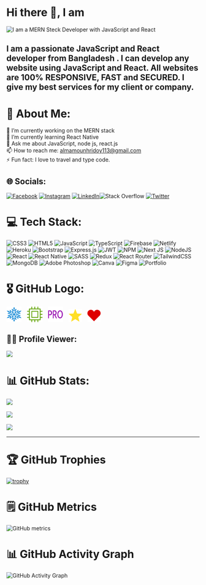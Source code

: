 # Hi there 👋, I am 
![I am a MERN Steck Developer with JavaScript and React](https://i.ibb.co/PYYdTKv/banner.gif)


## I am a passionate  JavaScript and React developer from Bangladesh . I can develop any website using  JavaScript and React. All websites are 100% RESPONSIVE, FAST and SECURED. I give my best services for my client or company. 


# 💫 About Me:
🔭 I’m currently working on the MERN stack<br>🌱 I’m currently learning React Native<br>💬 Ask me about JavaScript, node js, react.js<br>📫 How to reach me: almamounhridoy113@gmail.com<br>⚡ Fun fact: I love to travel and type code.




## 🌐 Socials:
[![Facebook](https://img.shields.io/badge/Facebook-%231877F2.svg?logo=Facebook&logoColor=white)](https://facebook.com/https://www.facebook.com/mdalmamun.ridoy) [![Instagram](https://img.shields.io/badge/Instagram-%23E4405F.svg?logo=Instagram&logoColor=white)](https://instagram.com/https://www.instagram.com/accounts/login/?next=/a.m.ridoy4/) [![LinkedIn](https://img.shields.io/badge/LinkedIn-%230077B5.svg?logo=linkedin&logoColor=white)](https://linkedin.com/in/https://www.linkedin.com/in/almamunridoy/)![Stack Overflow](https://img.shields.io/badge/-Stackoverflow-FE7A16?logo=stack-overflow&logoColor=white) [![Twitter](https://img.shields.io/badge/Twitter-%231DA1F2.svg?logo=Twitter&logoColor=white)](https://twitter.com/@Ridoy113Al) 

# 💻 Tech Stack:
![CSS3](https://img.shields.io/badge/css3-%231572B6.svg?style=for-the-badge&logo=css3&logoColor=white) ![HTML5](https://img.shields.io/badge/html5-%23E34F26.svg?style=for-the-badge&logo=html5&logoColor=white) ![JavaScript](https://img.shields.io/badge/javascript-%23323330.svg?style=for-the-badge&logo=javascript&logoColor=%23F7DF1E) ![TypeScript](https://img.shields.io/badge/typescript-%23007ACC.svg?style=for-the-badge&logo=typescript&logoColor=white) ![Firebase](https://img.shields.io/badge/firebase-%23039BE5.svg?style=for-the-badge&logo=firebase) ![Netlify](https://img.shields.io/badge/netlify-%23000000.svg?style=for-the-badge&logo=netlify&logoColor=#00C7B7) ![Heroku](https://img.shields.io/badge/heroku-%23430098.svg?style=for-the-badge&logo=heroku&logoColor=white) ![Bootstrap](https://img.shields.io/badge/bootstrap-%23563D7C.svg?style=for-the-badge&logo=bootstrap&logoColor=white) ![Express.js](https://img.shields.io/badge/express.js-%23404d59.svg?style=for-the-badge&logo=express&logoColor=%2361DAFB) ![JWT](https://img.shields.io/badge/JWT-black?style=for-the-badge&logo=JSON%20web%20tokens) ![NPM](https://img.shields.io/badge/NPM-%23000000.svg?style=for-the-badge&logo=npm&logoColor=white) ![Next JS](https://img.shields.io/badge/Next-black?style=for-the-badge&logo=next.js&logoColor=white) ![NodeJS](https://img.shields.io/badge/node.js-6DA55F?style=for-the-badge&logo=node.js&logoColor=white) ![React](https://img.shields.io/badge/react-%2320232a.svg?style=for-the-badge&logo=react&logoColor=%2361DAFB) ![React Native](https://img.shields.io/badge/react_native-%2320232a.svg?style=for-the-badge&logo=react&logoColor=%2361DAFB) ![SASS](https://img.shields.io/badge/SASS-hotpink.svg?style=for-the-badge&logo=SASS&logoColor=white) ![Redux](https://img.shields.io/badge/redux-%23593d88.svg?style=for-the-badge&logo=redux&logoColor=white) ![React Router](https://img.shields.io/badge/React_Router-CA4245?style=for-the-badge&logo=react-router&logoColor=white) ![TailwindCSS](https://img.shields.io/badge/tailwindcss-%2338B2AC.svg?style=for-the-badge&logo=tailwind-css&logoColor=white) ![MongoDB](https://img.shields.io/badge/MongoDB-%234ea94b.svg?style=for-the-badge&logo=mongodb&logoColor=white) ![Adobe Photoshop](https://img.shields.io/badge/adobephotoshop-%2331A8FF.svg?style=for-the-badge&logo=adobephotoshop&logoColor=white) ![Canva](https://img.shields.io/badge/Canva-%2300C4CC.svg?style=for-the-badge&logo=Canva&logoColor=white) 	![Figma](https://img.shields.io/badge/figma-%23F24E1E.svg?style=for-the-badge&logo=figma&logoColor=white) ![Portfolio](https://img.shields.io/badge/Portfolio-%23000000.svg?style=for-the-badge&logo=firefox&logoColor=#FF7139)




# 🎖 GitHub Logo:
<a href='https://archiveprogram.github.com/'><img src='https://raw.githubusercontent.com/acervenky/animated-github-badges/master/assets/acbadge.gif' width='40' height='40'></a> <a href='https://docs.github.com/en/developers'><img src='https://raw.githubusercontent.com/acervenky/animated-github-badges/master/assets/devbadge.gif' width='40' height='40'></a> <a href='https://github.com/pricing'><img src='https://raw.githubusercontent.com/acervenky/animated-github-badges/master/assets/pro.gif' width='40' height='40'></a> <a href='https://stars.github.com/'><img src='https://raw.githubusercontent.com/acervenky/animated-github-badges/master/assets/starbadge.gif' width='35' height='35'></a> <a href='https://docs.github.com/en/github/supporting-the-open-source-community-with-github-sponsors'><img src='https://raw.githubusercontent.com/acervenky/animated-github-badges/master/assets/sponsorbadge.gif' width='35' height='35'></a> 



## 🕵️‍♀️ Profile Viewer:
[![](https://visitcount.itsvg.in/api?id=ridoy113&icon=6&color=12)](https://visitcount.itsvg.in)

# 📊 GitHub Stats:
![](https://github-readme-stats.vercel.app/api?username=ridoy113&theme=dark&hide_border=false&include_all_commits=false&count_private=true)<br/>



![](https://github-readme-stats.vercel.app/api/top-langs/?username=ridoy113&theme=dark&hide_border=false&include_all_commits=false&count_private=true&layout=compact)


![](https://github-readme-streak-stats.herokuapp.com/?user=ridoy113&theme=dark&hide_border=false)<br/>


---



# 🏆 GitHub Trophies

[![trophy](https://github-profile-trophy.vercel.app/?username=ridoy113&theme=radical)](https://github.com/ryo-ma/github-profile-trophy)




# 🗒 GitHub Metrics
![GitHub metrics](https://metrics.lecoq.io/ridoy113) 



# 📊 GitHub Activity Graph
![GitHub Activity Graph](https://activity-graph.herokuapp.com/graph?username=ridoy113&theme=chartreuse-dark)

